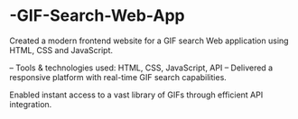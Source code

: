 # -GIF-Search-Web-App

Created a modern frontend website for a GIF search Web application using HTML, CSS and JavaScript.

 – Tools &amp; technologies used: HTML, CSS, JavaScript, API 
 – Delivered a responsive platform with real-time GIF search capabilities.  
 
 Enabled instant access to a vast library of GIFs through efficient API integration.

